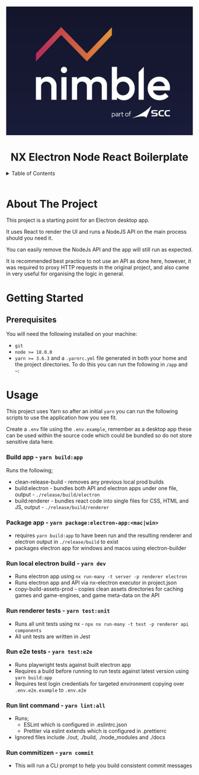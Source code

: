 <!-- Improved compatibility of back to top link: See: https://github.com/othneildrew/Best-README-Template/pull/73 -->

<a name="readme-top"></a>

<!-- PROJECT LOGO -->

<div class="header" align="center">
  <img src=".config/logo.png" />
  <h1 align="center">NX Electron Node React Boilerplate</h1>
</div>

<!-- TABLE OF CONTENTS -->

<details>
  <summary>Table of Contents</summary>
  <ol>
    <li>
      <a href="#about-the-project">About The Project</a>
    </li>
    <li>
      <a href="#getting-started">Getting Started</a>
      <ul>
        <li><a href="#prerequisites">Prerequisites</a></li>
      </ul>
    </li>
    <li><a href="#usage">Usage</a></li>
  </ol>
</details>
</br>

<!-- ABOUT THE PROJECT -->

# About The Project

This project is a starting point for an Electron desktop app.

It uses React to render the UI and runs a NodeJS API on the main process should you need it.

You can easily remove the NodeJs API and the app will still run as expected.

It is recommended best practice to not use an API as done here, however, it was required to proxy HTTP requests in the original project, and also came in very useful for organising the logic in general.

# Getting Started

## Prerequisites

You will need the following installed on your machine:

- `git`
- `node >= 18.0.0`
- `yarn >= 3.6.3` and a `.yarnrc.yml` file generated in both your home and the project directories. To do this you can run the following in `/app` and `~`:

# Usage

This project uses Yarn so after an initial `yarn` you can run the following scripts to use the application how you see fit.

Create a `.env` file using the `.env.example`, remember as a desktop app these can be used within the source code which could be bundled so do not store sensitive data here.

### Build app - `yarn build:app`

Runs the following;

- clean-release-build - removes any previous local prod builds
- build:electron - bundles both API and electron apps under one file, output - `./release/build/electron`
- build:renderer - bundles react code into single files for CSS, HTML and JS, output - `./release/build/renderer`

### Package app - `yarn package:electron-app:<mac|win>`

- requires `yarn build:app` to have been run and the resulting renderer and electron output in `./release/build` to exist
- packages electron app for windows and macos using electron-builder

### Run local electron build - `yarn dev`

- Runs electron app using `nx run-many -t server -p renderer electron`
- Runs electron app and API via nx-electron executor in project.json
- copy-build-assets-prod - copies clean assets directories for caching games and game-engines, and game meta-data on the API

### Run renderer tests - `yarn test:unit`

- Runs all unit tests using nx - `npx nx run-many -t test -p renderer api components`
- All unit tests are written in Jest

### Run e2e tests - `yarn test:e2e`

- Runs playwright tests against built electron app
- Requires a build before running to run tests against latest version using `yarn build:app`
- Requires test login credentials for targeted environment copying over `.env.e2e.example` to `.env.e2e`

### Run lint command - `yarn lint:all`

- Runs;
  - ESLint which is configured in .eslintrc.json
  - Prettier via eslint extends which is configured in .prettierrc
- Ignored files include ./out, ./build, ./node_modules and ./docs

### Run commitizen - `yarn commit`

- This will run a CLI prompt to help you build consistent commit messages
